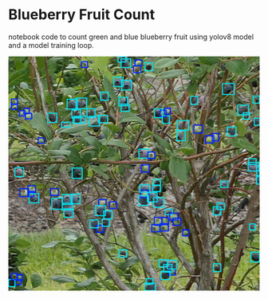 # Blueberry Fruit Count

notebook code to count green and blue blueberry fruit using yolov8 model and a model training loop.

![Screenshot](label_cover.png)
